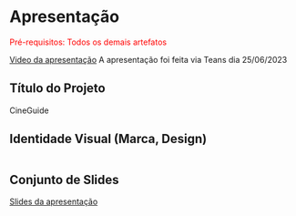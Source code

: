 # Apresentação

<span style="color:red">Pré-requisitos: Todos os demais artefatos</span>

<a href="https://sgapucminasbr-my.sharepoint.com/:v:/g/personal/926299_sga_pucminas_br/EVtdjYa25idGnN2JLjgE7vEBAb_E1p7qI0O679c3ACElkA">Video da apresentação</a>
A apresentação foi feita via Teans dia 25/06/2023

## Título do Projeto

CineGuide

## Identidade Visual (Marca, Design)

<img src="./img/../../src/img/Tela-site-inteiro.png" alt="">

## Conjunto de Slides

<a href="https://docs.google.com/presentation/d/1Sj3_pqj_E195rF9ebnan0lD1btVZ7FHeHxpkJeEAYzk/edit">Slides da apresentação</a>


